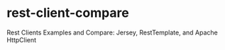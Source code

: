 rest-client-compare
===================

Rest Clients Examples and Compare: Jersey, RestTemplate, and Apache HttpClient  
